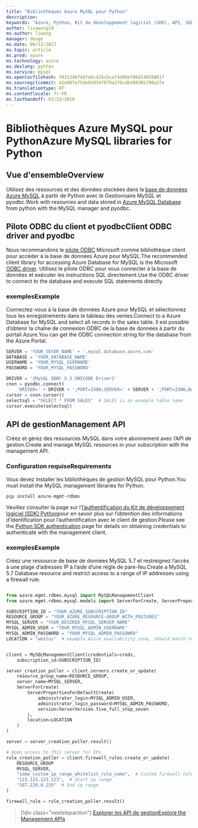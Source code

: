 ```yaml
---
title: "Bibliothèques Azure MySQL pour Python"
description: 
keywords: "Azure, Python, Kit de développement logiciel (SDK), API, SQL, base de données, MySQL"
author: lisawong19
ms.author: liwong
manager: douge
ms.date: 06/12/2017
ms.topic: article
ms.prod: azure
ms.technology: azure
ms.devlang: python
ms.service: mysql
ms.openlocfilehash: f03134bfddfabc426cbcaf4d98ef86d14038861f
ms.sourcegitcommit: 41e90fe75de03d397079a276cdb388305290e27e
ms.translationtype: HT
ms.contentlocale: fr-FR
ms.lasthandoff: 02/23/2018
---
```

# <a name="azure-mysql-libraries-for-python"></a><span data-ttu-id="14c55-103">Bibliothèques Azure MySQL pour Python</span><span class="sxs-lookup"><span data-stu-id="14c55-103">Azure MySQL libraries for Python</span></span> 

## <a name="overview"></a><span data-ttu-id="14c55-104">Vue d'ensemble</span><span class="sxs-lookup"><span data-stu-id="14c55-104">Overview</span></span>

<span data-ttu-id="14c55-105">Utilisez des ressources et des données stockées dans la [base de données Azure MySQL](/azure/mysql/overview) à partir de Python avec le Gestionnaire MySQL et pyodbc.</span><span class="sxs-lookup"><span data-stu-id="14c55-105">Work with resources and data stored in [Azure MySQL Database](/azure/mysql/overview) from python with the MySQL manager and pyodbc.</span></span>

## <a name="client-odbc-driver-and-pyodbc"></a><span data-ttu-id="14c55-106">Pilote ODBC du client et pyodbc</span><span class="sxs-lookup"><span data-stu-id="14c55-106">Client ODBC driver and pyodbc</span></span>

<span data-ttu-id="14c55-107">Nous recommandons le [pilote ODBC](/azure/sql-database/sql-database-connect-query-python#install-the-python-and-database-communication-libraries) Microsoft comme bibliothèque client pour accéder à la base de données Azure pour MySQL.</span><span class="sxs-lookup"><span data-stu-id="14c55-107">The recommended client library for accessing Azure Database for MySQL is the Microsoft [ODBC driver](/azure/sql-database/sql-database-connect-query-python#install-the-python-and-database-communication-libraries).</span></span> <span data-ttu-id="14c55-108">Utilisez le pilote ODBC pour vous connecter à la base de données et exécuter les instructions SQL directement.</span><span class="sxs-lookup"><span data-stu-id="14c55-108">Use the ODBC driver to connect to the database and execute SQL statements directly.</span></span>

### <a name="example"></a><span data-ttu-id="14c55-109">exemples</span><span class="sxs-lookup"><span data-stu-id="14c55-109">Example</span></span>

<span data-ttu-id="14c55-110">Connectez-vous à la base de données Azure pour MySQL et sélectionnez tous les enregistrements dans le tableau des ventes.</span><span class="sxs-lookup"><span data-stu-id="14c55-110">Connect to a Azure Database for MySQL and select all records in the sales table.</span></span> <span data-ttu-id="14c55-111">Il est possible d’obtenir la chaîne de connexion ODBC de la base de données à partir du portail Azure.</span><span class="sxs-lookup"><span data-stu-id="14c55-111">You can get the ODBC connection string for the database from the Azure Portal.</span></span>

```python
SERVER = 'YOUR_SEVER_NAME' + '.mysql.database.azure.com'
DATABASE = 'YOUR_DATABASE_NAME'
USERNAME = 'YOUR_MYSQL_USERNAME'
PASSWORD = 'YOUR_MYSQL_PASSWORD'

DRIVER = '{MySQL ODBC 5.3 UNICODE Driver}'
cnxn = pyodbc.connect(
    'DRIVER=' + DRIVER + ';PORT=3306;SERVER=' + SERVER + ';PORT=3306;DATABASE=' + DATABASE + ';UID=' + USERNAME + ';PWD=' + PASSWORD)
cursor = cnxn.cursor()
selectsql = "SELECT * FROM SALES"  # SALES is an example table name
cursor.execute(selectsql)
```

## <a name="management-api"></a><span data-ttu-id="14c55-112">API de gestion</span><span class="sxs-lookup"><span data-stu-id="14c55-112">Management API</span></span>

<span data-ttu-id="14c55-113">Créez et gérez des ressources MySQL dans votre abonnement avec l’API de gestion.</span><span class="sxs-lookup"><span data-stu-id="14c55-113">Create and manage MySQL resources in your subscription with the management API.</span></span>

### <a name="requirements"></a><span data-ttu-id="14c55-114">Configuration requise</span><span class="sxs-lookup"><span data-stu-id="14c55-114">Requirements</span></span>
<span data-ttu-id="14c55-115">Vous devez installer les bibliothèques de gestion MySQL pour Python.</span><span class="sxs-lookup"><span data-stu-id="14c55-115">You must install the MySQL management libraries for Python.</span></span>
```bash
pip install azure-mgmt-rdbms
```

<span data-ttu-id="14c55-116">Veuillez consulter la page sur l’[l’authentification du Kit de développement logiciel (SDK) Python](https://docs.microsoft.com/python/azure/python-sdk-azure-authenticate)pour en savoir plus sur l’obtention des informations d’identification pour l’authentification avec le client de gestion.</span><span class="sxs-lookup"><span data-stu-id="14c55-116">Please see the [Python SDK authentication](https://docs.microsoft.com/python/azure/python-sdk-azure-authenticate) page for details on obtaining credentials to authenticate with the management client.</span></span>

### <a name="example"></a><span data-ttu-id="14c55-117">exemples</span><span class="sxs-lookup"><span data-stu-id="14c55-117">Example</span></span>

<span data-ttu-id="14c55-118">Créez une ressource de base de données MySQL 5.7 et restreignez l’accès à une plage d’adresses IP à l’aide d’une règle de pare-feu.</span><span class="sxs-lookup"><span data-stu-id="14c55-118">Create a MySQL 5.7 Database resource and restrict access to a range of IP addresses using a firewall rule.</span></span>

```python

from azure.mgmt.rdbms.mysql import MySQLManagementClient
from azure.mgmt.rdbms.mysql.models import ServerForCreate, ServerPropertiesForDefaultCreate, ServerVersion

SUBSCRIPTION_ID = "YOUR_AZURE_SUBSCRIPTION_ID"
RESOURCE_GROUP = "YOUR_AZURE_RESOURCE-GROUP_WITH_POSTGRES"
MYSQL_SERVER = "YOUR_DESIRED_MYSQL_SERVER_NAME"
MYSQL_ADMIN_USER = "YOUR_MYSQL_ADMIN_USERNAME"
MYSQL_ADMIN_PASSWORD = "YOUR_MYSQL_ADMIN_PASSOWRD"
LOCATION = "westus"  # example Azure availability zone, should match resource group


client = MySQLManagementClient(credentials=creds,
    subscription_id=SUBSCRIPTION_ID)

server_creation_poller = client.servers.create_or_update(
    resource_group_name=RESOURCE_GROUP,
    server_name=MYSQL_SERVER,
    ServerForCreate(
        ServerPropertiesForDefaultCreate(
            administrator_login=MYSQL_ADMIN_USER,
            administrator_login_password=MYSQL_ADMIN_PASSWORD,
            version=ServerVersion.five_full_stop_seven
        ),
        location=LOCATION
    )
)

server = server_creation_poller.result()

# Open access to this server for IPs
rule_creation_poller = client.firewall_rules.create_or_update(
    RESOURCE_GROUP
    MYSQL_SERVER,
    "some_custom_ip_range_whitelist_rule_name",  # Custom firewall rule name
    "123.123.123.123",  # Start ip range
    "167.220.0.235"  # End ip range
)

firewall_rule = rule_creation_poller.result()
```

> [!div class="nextstepaction"]
> [<span data-ttu-id="14c55-119">Explorer les API de gestion</span><span class="sxs-lookup"><span data-stu-id="14c55-119">Explore the Management APIs</span></span>](/python/api/overview/azure/mysql/management)